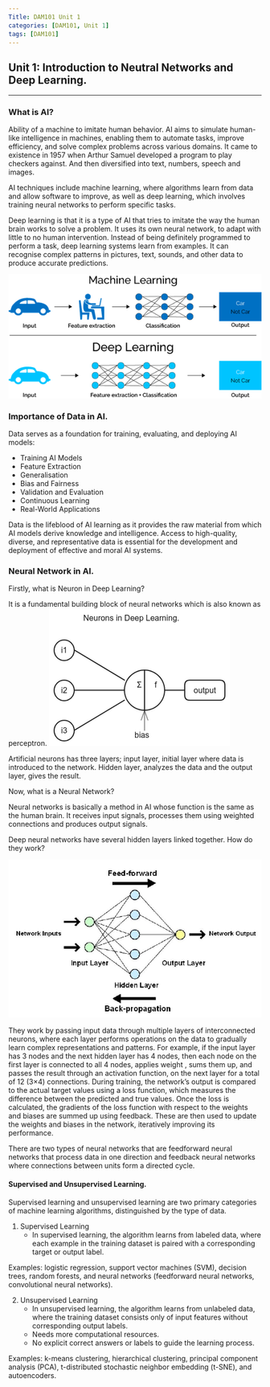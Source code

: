 ```yaml
---
Title: DAM101 Unit 1
categories: [DAM101, Unit 1]
tags: [DAM101]
---
```


## Unit 1: Introduction to Neutral Networks and Deep Learning.
---

### What is AI? 

Ability of a machine to imitate human behavior.  AI aims to simulate human-like intelligence in machines, enabling them to automate tasks, improve efficiency, and solve complex problems across various domains. It came to existence in 1957 when Arthur Samuel developed a program to play checkers against. And then diversified into text, numbers, speech and images. 

AI techniques include machine learning, where algorithms learn from data and allow software to improve, as well as deep learning, which involves training neural networks to perform specific tasks.

Deep learning is that it is a type of AI that tries to imitate the way the human brain works to solve a problem. It uses its own neural network, to adapt with little to no human intervention. 
Instead of being definitely programmed to perform a task, deep learning systems learn from examples. It can recognise complex patterns in pictures, text, sounds, and other data to produce accurate predictions. 

![mlprocess](/assets/img/mlanddlprocess.webp)


### Importance of Data in AI. 

Data serves as a foundation for training, evaluating, and deploying AI models: 

- Training AI Models 
- Feature Extraction
- Generalisation
- Bias and Fairness
- Validation and Evaluation
- Continuous Learning
- Real-World Applications

Data is the lifeblood of AI learning as it provides the raw material from which AI models derive knowledge and intelligence. Access to high-quality, diverse, and representative data is essential for the development and deployment of effective and moral AI systems.

### Neural Network in AI.

Firstly, what is Neuron in Deep Learning? 

It is a fundamental building block of neural networks which is also known as perceptron. 
![neuron](/assets/img/neuron.png)

Artificial neurons has three layers; input layer, initial layer where data is introduced to the network. Hidden layer, analyzes the data and the output layer, gives the result. 

Now, what is a Neural Network? 

Neural networks is basically a method in AI whose function is the same as the human brain. It receives input signals, processes them using weighted connections and produces output signals.  

Deep neural networks have several hidden layers linked together. How do they work? 

![Neuralnetwork](/assets/img/neural%20network.jpg)

They work by passing input data through multiple layers of interconnected neurons, where each layer performs operations on the data to gradually learn complex representations and patterns. For example, if the input layer has 3 nodes and the next  hidden layer has 4 nodes, then each node on the first layer is connected to all 4 nodes, applies weight , sums them up, and passes the result through an activation function, on the next layer for a total of 12 (3×4) connections. During training, the network’s output is compared to the actual target values using a loss function, which measures the difference between the predicted and true values. Once the loss is calculated, the gradients of the loss function with respect to the weights and biases are summed up using feedback. These are then used to update the weights and biases in the network, iteratively improving its performance. 

There are two types of neural networks that are feedforward neural networks that process data in one direction and feedback neural networks where connections between units form a directed cycle. 
 
#### Supervised and Unsupervised Learning. 

Supervised learning and unsupervised learning are two primary categories of machine learning algorithms, distinguished by the type of data. 
1. Supervised Learning
   - In supervised learning, the algorithm learns from labeled data, where each example in the training dataset is paired with a corresponding target or output label.
 
Examples: logistic regression, support vector machines (SVM), decision trees, random forests, and neural networks (feedforward neural networks, convolutional neural networks).

2. Unsupervised Learning
   - In unsupervised learning, the algorithm learns from unlabeled data, where the training dataset consists only of input features without corresponding output labels.
   - Needs more computational resources. 
   -  No explicit correct answers or labels to guide the learning process.

Examples: k-means clustering, hierarchical clustering, principal component analysis (PCA), t-distributed stochastic neighbor embedding (t-SNE), and autoencoders.

